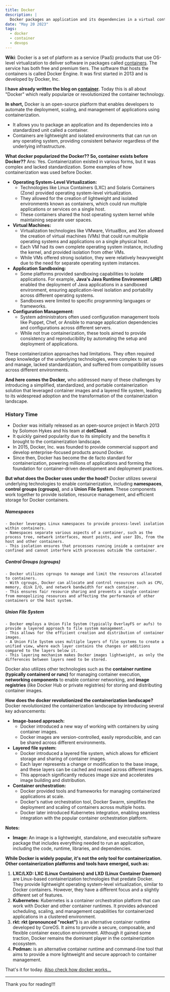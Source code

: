 ```yaml
---
title: Docker
description: |
  Docker packages an application and its dependencies in a virtual container that can run on any OS or computer. This enables the application to run in a variety of locations, such as on-premises, in public (see decentralized computing, distributed computing, and cloud computing) or private cloud.
date: "May 20 2023"
tags:
  - docker
  - container
  - devops
---
```


**Wiki**: Docker is a set of platform as a service (PaaS) products that use OS-level virtualization to deliver software in packages called [containers](/blog/container). The service has both free and premium tiers. The software that hosts the containers is called Docker Engine. It was first started in 2013 and is developed by Docker, Inc.

**I have already written the blog on [container](/blog/container).** Today this is all about "Docker" which really popularize or revolutionized the container technology.

**In short,** Docker is an open-source platform that enables developers to automate the deployment, scaling, and management of applications using containerization.

- It allows you to package an application and its dependencies into a standardized unit called a container.
- Containers are lightweight and isolated environments that can run on any operating system, providing consistent behavior regardless of the underlying infrastructure.

**What docker popularized the Docker?? So, container exists before Docker??**
Ans: Yes. Containerization existed in various forms, but it was complex and lacked standardization. Some examples of how containerization was used before Docker.

- **Operating System-Level Virtualization:**
  - Technologies like Linux Containers (LXC) and Solaris Containers (Zone) provided operating system-level virtualization.
  - They allowed for the creation of lightweight and isolated environments known as containers, which could run multiple applications or services on a single host.
  - These containers shared the host operating system kernel while maintaining separate user spaces.
- **Virtual Machines:**
  - Virtualization technologies like VMware, VirtualBox, and Xen allowed the creation of virtual machines (VMs) that could run multiple operating systems and applications on a single physical host.
  - Each VM had its own complete operating system instance, including the kernel, and provided isolation from other VMs.
  - While VMs offered strong isolation, they were relatively heavyweight due to the need for separate operating system instances.
- **Application Sandboxing:**
  - Some platforms provided sandboxing capabilities to isolate applications. For example, **Java's Java Runtime Environment (JRE)** enabled the deployment of Java applications in a sandboxed environment, ensuring application-level isolation and portability across different operating systems.
  - Sandboxes were limited to specific programming languages or frameworks.
- **Configuration Management:**
  - System administrators often used configuration management tools like Puppet, Chef, or Ansible to manage application dependencies and configurations across different servers.
  - While not true containerization, these tools aimed to provide consistency and reproducibility by automating the setup and deployment of applications.

These containerization approaches had limitations. They often required deep knowledge of the underlying technologies, were complex to set up and manage, lacked standardization, and suffered from compatibility issues across different environments.

**And here comes the Docker,** who addressed many of these challenges by introducing a simplified, standardized, and portable containerization solution that leveraged container images and a layered file system, leading to its widespread adoption and the transformation of the containerization landscape.

### History Time

- Docker was initially released as an open-source project in March 2013 by Solomon Hykes and his team at **dotCloud**.
- It quickly gained popularity due to its simplicity and the benefits it brought to the containerization landscape.
- In 2015, Docker, Inc. was founded to provide commercial support and develop enterprise-focused products around Docker.
- Since then, Docker has become the de facto standard for containerization, powering millions of applications and forming the foundation for container-driven development and deployment practices.

**But what does the Docker uses under the hood?**
Docker utilizes several underlying technologies to enable containerization, including **namespaces**, **control groups (cgroups)**, and a **Union File System**. These components work together to provide isolation, resource management, and efficient storage for Docker containers.

##### Namespaces

    - Docker leverages Linux namespaces to provide process-level isolation within containers.
    - Namespaces separate various aspects of a container, such as the process tree, network interfaces, mount points, and user IDs, from the host and other containers.
    - This isolation ensures that processes running inside a container are confined and cannot interfere with processes outside the container.

##### Control Groups (cgroups)

    - Docker utilizes cgroups to manage and limit the resources allocated to containers.
    - With cgroups, Docker can allocate and control resources such as CPU, memory, disk I/O, and network bandwidth for each container.
    - This ensures fair resource sharing and prevents a single container from monopolizing resources and affecting the performance of other containers or the host system.

##### Union File System

    - Docker employs a Union File System (typically OverlayFS or aufs) to provide a layered approach to file system management.
    - This allows for the efficient creation and distribution of container images.
    - A Union File System uses multiple layers of file systems to create a unified view, where each layer contains the changes or additions compared to the layers below it.
    - This layering mechanism makes Docker images lightweight, as only the differences between layers need to be stored.

Docker also utilizes other technologies such as the **container runtime (typically containerd or runc)** for managing container execution, **networking components** to enable container networking, and **image registries** (like Docker Hub or private registries) for storing and distributing container images.

**How does the docker revolutionized the containerization landscape?**  
Docker revolutionized the containerization landscape by introducing several key advancements:

- **Image-based approach:**
  - Docker introduced a new way of working with containers by using container images.
  - Docker images are version-controlled, easily reproducible, and can be shared across different environments.
- **Layered file system:**
  - Docker introduced a layered file system, which allows for efficient storage and sharing of container images.
  - Each layer represents a change or modification to the base image, and these layers can be cached and reused across different images.
  - This approach significantly reduces image size and accelerates image building and distribution.
- **Container orchestration:**
  - Docker provided tools and frameworks for managing containerized applications at scale.
  - Docker's native orchestration tool, Docker Swarm, simplifies the deployment and scaling of containers across multiple hosts.
  - Docker later introduced Kubernetes integration, enabling seamless integration with the popular container orchestration platform.

**Notes:**

- **Image:** An image is a lightweight, standalone, and executable software package that includes everything needed to run an application, including the code, runtime, libraries, and dependencies.

**While Docker is widely popular, it's not the only tool for containerization. Other containerization platforms and tools have emerged, such as:**

1. **LXC/LXD: LXC (Linux Containers) and LXD (Linux Container Daemon)** are Linux-based containerization technologies that predate Docker. They provide lightweight operating system-level virtualization, similar to Docker containers. However, they have a different focus and a slightly different set of features.
2. **Kubernetes:** Kubernetes is a container orchestration platform that can work with Docker and other container runtimes. It provides advanced scheduling, scaling, and management capabilities for containerized applications in a clustered environment.
3. **rkt: rkt (pronounced "rocket")** is an alternative container runtime developed by CoreOS. It aims to provide a secure, composable, and flexible container execution environment. Although it gained some traction, Docker remains the dominant player in the containerization ecosystem.
4. **Podman:** is an alternative container runtime and command-line tool that aims to provide a more lightweight and secure approach to container management.

That's it for today. [Also check how docker works...](/blog/how-docker-works)

---

Thank you for reading!!!